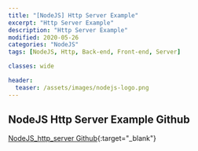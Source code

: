```yaml
---
title: "[NodeJS] Http Server Example"
excerpt: "Http Server Example"
description: "Http Server Example"
modified: 2020-05-26
categories: "NodeJS"
tags: [NodeJS, Http, Back-end, Front-end, Server]

classes: wide

header:
  teaser: /assets/images/nodejs-logo.png
---
```


## NodeJS Http Server Example Github
[NodeJS_http_server Github](https://github.com/tigi44/NodeJS_http_server){:target="_blank"}
